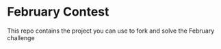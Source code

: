 # February Contest
This repo contains the project you can use to fork and solve the February challenge
